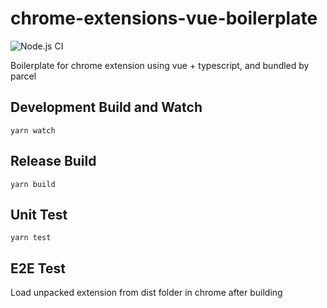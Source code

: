# chrome-extensions-vue-boilerplate
![Node.js CI](https://github.com/hanabi1224/chrome-extensions-vue-boilerplate/workflows/build/badge.svg)

Boilerplate for chrome extension using vue + typescript, and bundled by parcel

## Development Build and Watch
```
yarn watch
```

## Release Build

```
yarn build
```

## Unit Test
```
yarn test
```

## E2E Test
Load unpacked extension from dist folder in chrome after building
